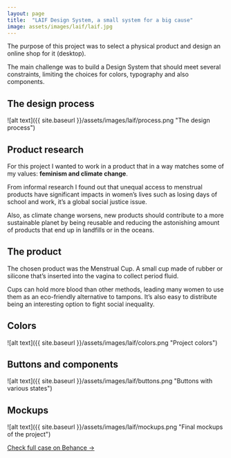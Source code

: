 ```yaml
---
layout: page
title:  "LAIF Design System, a small system for a big cause"
image: assets/images/laif/laif.jpg
---
```


The purpose of this project was to select a physical product and design an online shop for it (desktop).

The main challenge was to build a Design System that should meet several constraints, limiting the choices for colors, typography and also components.

## The design process
![alt text]({{ site.baseurl }}/assets/images/laif/process.png "The design process")

## Product research
For this project I wanted to work in a product that in a way matches some of my values: **feminism and climate change**.

From informal research I found out that unequal access to menstrual products have significant impacts in women’s lives such as losing days of school and work, it’s a global social justice issue.

Also, as climate change worsens, new products should contribute to a more sustainable planet by being reusable and reducing the astonishing amount of products that end up in landfills or in the oceans.

## The product
The chosen product was the Menstrual Cup. A small cup made of rubber or silicone that’s inserted into the vagina to collect period fluid.

Cups can hold more blood than other methods, leading many women to use them as an eco-friendly alternative to tampons. It’s also easy to distribute being an interesting option to fight social inequality.

## Colors
![alt text]({{ site.baseurl }}/assets/images/laif/colors.png "Project colors")

## Buttons and components
![alt text]({{ site.baseurl }}/assets/images/laif/buttons.png "Buttons with various states")

## Mockups
![alt text]({{ site.baseurl }}/assets/images/laif/mockups.png "Final mockups of the project")

<a target="_blank" href="http://localhost:4000/work/2022-05-23-laif-design-system" class="btn btn-dark">Check full case on Behance &rarr;</a>